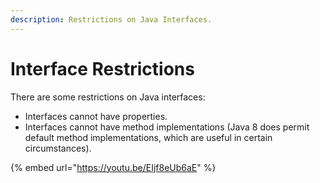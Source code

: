 ```yaml
---
description: Restrictions on Java Interfaces.
---
```


# Interface Restrictions

There are some restrictions on Java interfaces:

* Interfaces cannot have properties.
* Interfaces cannot have method implementations \(Java 8 does permit default method implementations, which are useful in certain circumstances\).

{% embed url="https://youtu.be/EIjf8eUb6aE" %}

